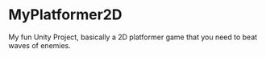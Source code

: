 # MyPlatformer2D
My fun Unity Project, basically a 2D platformer game that you need to beat waves of enemies.
